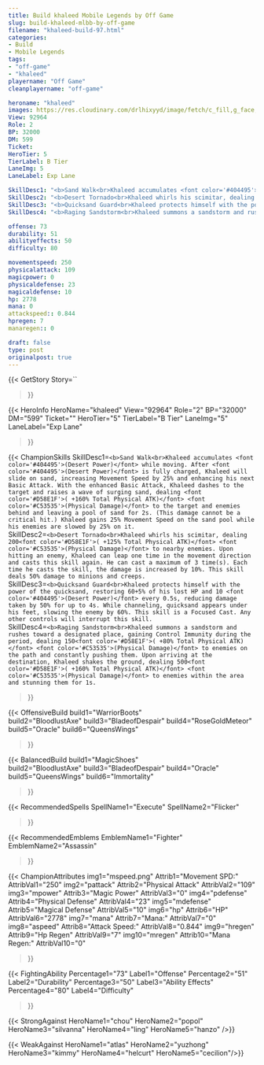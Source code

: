 ```yaml
---
title: Build khaleed Mobile Legends by Off Game
slug: build-khaleed-mlbb-by-off-game
filename: "khaleed-build-97.html"
categories: 
- Build 
- Mobile Legends
tags: 
- "off-game"
- "khaleed"
playername: "Off Game"
cleanplayername: "off-game"

heroname: "khaleed"
images: https://res.cloudinary.com/drlhixyyd/image/fetch/c_fill,g_face,f_auto/https://cdn2-build.mobagenie.my.id/p/images/banner/full/khaleed.jpg
View: 92964 
Role: 2 
BP: 32000
DM: 599 
Ticket:  
HeroTier: 5 
TierLabel: B Tier 
LaneImg: 5
LaneLabel: Exp Lane 

SkillDesc1: "<b>Sand Walk<br>Khaleed accumulates <font color='#404495'>(Desert Power)</font> while moving. After <font color='#404495'>(Desert Power)</font> is fully charged, Khaleed will slide on sand, increasing Movement Speed by 25% and enhancing his next Basic Attack. With the enhanced Basic Attack, Khaleed dashes to the target and raises a wave of surging sand, dealing <font color='#D58E1F'>( +160% Total Physical ATK)</font> <font color='#C53535'>(Physical Damage)</font> to the target and enemies behind and leaving a pool of sand for 2s. (This damage cannot be a critical hit.) Khaleed gains 25% Movement Speed on the sand pool while his enemies are slowed by 25% on it."   
SkillDesc2: "<b>Desert Tornado<br>Khaleed whirls his scimitar, dealing 200<font color='#D58E1F'>( +125% Total Physical ATK)</font> <font color='#C53535'>(Physical Damage)</font> to nearby enemies. Upon hitting an enemy, Khaleed can leap one time in the movement direction and casts this skill again. He can cast a maximum of 3 time(s). Each time he casts the skill, the damage is increased by 10%. This skill deals 50% damage to minions and creeps."   
SkillDesc3: "<b>Quicksand Guard<br>Khaleed protects himself with the power of the quicksand, restoring 60+5% of his lost HP and 10 <font color='#404495'>(Desert Power)</font> every 0.5s, reducing damage taken by 50% for up to 4s. While channeling, quicksand appears under his feet, slowing the enemy by 60%. This skill is a Focused Cast. Any other controls will interrupt this skill."   
SkillDesc4: "<b>Raging Sandstorm<br>Khaleed summons a sandstorm and rushes toward a designated place, gaining Control Immunity during the period, dealing 150<font color='#D58E1F'>( +80% Total Physical ATK)</font> <font color='#C53535'>(Physical Damage)</font> to enemies on the path and constantly pushing them. Upon arriving at the destination, Khaleed shakes the ground, dealing 500<font color='#D58E1F'>( +160% Total Physical ATK)</font> <font color='#C53535'>(Physical Damage)</font> to enemies within the area and stunning them for 1s."  

offense: 73 
durability: 51 
abilityeffects: 50 
difficulty: 80 

movementspeed: 250
physicalattack: 109
magicpower: 0
physicaldefense: 23
magicaldefense: 10
hp: 2778
mana: 0
attackspeed:: 0.844
hpregen: 7
manaregen:: 0

draft: false
type: post
originalpost: true
---
```



{{< GetStory 
Story=`` 
>}}

{{< HeroInfo 
HeroName="khaleed" 
View="92964" 
Role="2" 
BP="32000" 
DM="599" 
Ticket="" 
HeroTier="5" 
TierLabel="B Tier" 
LaneImg="5" 
LaneLabel="Exp Lane" 
>}}
 
{{< ChampionSkills 
SkillDesc1=`<b>Sand Walk<br>Khaleed accumulates <font color='#404495'>(Desert Power)</font> while moving. After <font color='#404495'>(Desert Power)</font> is fully charged, Khaleed will slide on sand, increasing Movement Speed by 25% and enhancing his next Basic Attack. With the enhanced Basic Attack, Khaleed dashes to the target and raises a wave of surging sand, dealing <font color='#D58E1F'>( +160% Total Physical ATK)</font> <font color='#C53535'>(Physical Damage)</font> to the target and enemies behind and leaving a pool of sand for 2s. (This damage cannot be a critical hit.) Khaleed gains 25% Movement Speed on the sand pool while his enemies are slowed by 25% on it.`   
SkillDesc2=`<b>Desert Tornado<br>Khaleed whirls his scimitar, dealing 200<font color='#D58E1F'>( +125% Total Physical ATK)</font> <font color='#C53535'>(Physical Damage)</font> to nearby enemies. Upon hitting an enemy, Khaleed can leap one time in the movement direction and casts this skill again. He can cast a maximum of 3 time(s). Each time he casts the skill, the damage is increased by 10%. This skill deals 50% damage to minions and creeps.`   
SkillDesc3=`<b>Quicksand Guard<br>Khaleed protects himself with the power of the quicksand, restoring 60+5% of his lost HP and 10 <font color='#404495'>(Desert Power)</font> every 0.5s, reducing damage taken by 50% for up to 4s. While channeling, quicksand appears under his feet, slowing the enemy by 60%. This skill is a Focused Cast. Any other controls will interrupt this skill.`   
SkillDesc4=`<b>Raging Sandstorm<br>Khaleed summons a sandstorm and rushes toward a designated place, gaining Control Immunity during the period, dealing 150<font color='#D58E1F'>( +80% Total Physical ATK)</font> <font color='#C53535'>(Physical Damage)</font> to enemies on the path and constantly pushing them. Upon arriving at the destination, Khaleed shakes the ground, dealing 500<font color='#D58E1F'>( +160% Total Physical ATK)</font> <font color='#C53535'>(Physical Damage)</font> to enemies within the area and stunning them for 1s.`   
>}}

{{< OffensiveBuild 
build1="WarriorBoots"  
build2="BloodlustAxe" 
build3="BladeofDespair" 
build4="RoseGoldMeteor" 
build5="Oracle" 
build6="QueensWings" 
>}} 

{{< BalancedBuild 
build1="MagicShoes"  
build2="BloodlustAxe" 
build3="BladeofDespair" 
build4="Oracle" 
build5="QueensWings" 
build6="Immortality" 
>}}


{{< RecommendedSpells 
SpellName1="Execute" 
SpellName2="Flicker" 
>}}  

{{< RecommendedEmblems 
EmblemName1="Fighter" 
EmblemName2="Assassin" 
>}}   


{{< ChampionAttributes
img1="mspeed.png" Attrib1="Movement SPD:" AttribVal1="250"
img2="pattack" Attrib2="Physical Attack" AttribVal2="109"
img3="mpower" Attrib3="Magic Power" AttribVal3="0"
img4="pdefense" Attrib4="Physical Defense" AttribVal4="23"
img5="mdefense" Attrib5="Magical Defense" AttribVal5="10"
img6="hp" Attrib6="HP" AttribVal6="2778"
img7="mana" Attrib7="Mana:" AttribVal7="0"
img8="aspeed" Attrib8="Attack Speed:" AttribVal8="0.844"
img9="hregen" Attrib9="Hp Regen" AttribVal9="7"
img10="mregen" Attrib10="Mana Regen:" AttribVal10="0"
>}}


{{< FightingAbility
Percentage1="73" Label1="Offense"
Percentage2="51" Label2="Durability"
Percentage3="50" Label3="Ability Effects"
Percentage4="80" Label4="Difficulty"
 >}}

{{< StrongAgainst 
HeroName1="chou"
HeroName2="popol"
HeroName3="silvanna"
HeroName4="ling"
HeroName5="hanzo"
/>}}

{{< WeakAgainst
HeroName1="atlas"
HeroName2="yuzhong"
HeroName3="kimmy"
HeroName4="helcurt"
HeroName5="cecilion"/>}}
